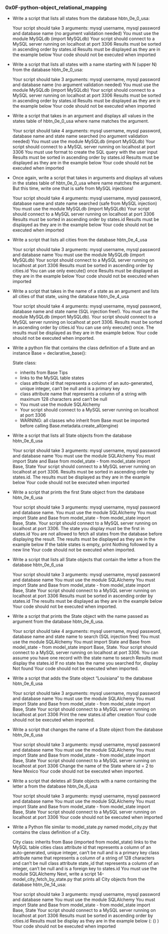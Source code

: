 ### 0x0F-python-object_relational_mapping

- Write a script that lists all states from the database hbtn_0e_0_usa:

  Your script should take 3 arguments: mysql username, mysql
  password and database name (no argument validation needed)
  You must use the module MySQLdb (import MySQLdb)
  Your script should connect to a MySQL server running on localhost
  at port 3306
  Results must be sorted in ascending order by states.id
  Results must be displayed as they are in the example below
  Your code should not be executed when imported

- Write a script that lists all states with a name starting
  with N (upper N) from the database hbtn_0e_0_usa:

  Your script should take 3 arguments: mysql username,
  mysql password and database name (no argument validation needed)
  You must use the module MySQLdb (import MySQLdb)
  Your script should connect to a MySQL server running on
  localhost at port 3306
  Results must be sorted in ascending order by states.id
  Results must be displayed as they are in the example below
  Your code should not be executed when imported

- Write a script that takes in an argument and displays all
  values in the states table of hbtn_0e_0_usa where name matches
  the argument.

  Your script should take 4 arguments: mysql username,
  mysql password, database name and state name searched
  (no argument validation needed)
  You must use the module MySQLdb (import MySQLdb)
  Your script should connect to a MySQL server running on
  localhost at port 3306
  You must use format to create the SQL query with the user input
  Results must be sorted in ascending order by states.id
  Results must be displayed as they are in the example below
  Your code should not be executed when imported

- Once again, write a script that takes in arguments and displays
  all values in the states table of hbtn_0e_0_usa where name matches
  the argument. But this time, write one that is safe from MySQL
  injections!

  Your script should take 4 arguments: mysql username, mysql
  password, database name and state name searched
  (safe from MySQL injection)
  You must use the module MySQLdb (import MySQLdb)
  Your script should connect to a MySQL server running on
  localhost at port 3306
  Results must be sorted in ascending order by states.id
  Results must be displayed as they are in the example below
  Your code should not be executed when imported

- Write a script that lists all cities from the database hbtn_0e_4_usa

  Your script should take 3 arguments: mysql username, mysql
  password and database name
  You must use the module MySQLdb (import MySQLdb)
  Your script should connect to a MySQL server running on localhost
  at port 3306
  Results must be sorted in ascending order by cities.id
  You can use only execute() once
  Results must be displayed as they are in the example below
  Your code should not be executed when imported

- Write a script that takes in the name of a state as an argument
  and lists all cities of that state, using the database hbtn_0e_4_usa

  Your script should take 4 arguments: mysql username, mysql
  password, database name and state name (SQL injection free!).
  You must use the module MySQLdb (import MySQLdb).
  Your script should connect to a MySQL server running on
  localhost at port 3306.
  Results must be sorted in ascending order by cities.id
  You can use only execute() once.
  The results must be displayed as they are in the example below.
  Your code should not be executed when imported.

- Write a python file that contains the class definition of a
  State and an instance Base = declarative_base():

  State class:
  - inherits from Base Tips
  - links to the MySQL table states
  - class attribute id that represents a column of an
    auto-generated, unique integer, can’t be null and is a primary key
  - class attribute name that represents a column of a string with
    maximum 128 characters and can’t be null
  - You must use the module SQLAlchemy
  - Your script should connect to a MySQL server running on
    localhost at port 3306
  - WARNING: all classes who inherit from Base must be imported
    before calling Base.metadata.create_all(engine)

- Write a script that lists all State objects from the
  database hbtn_0e_6_usa

  Your script should take 3 arguments: mysql username, mysql
  password and database name
  You must use the module SQLAlchemy
  You must import State and Base from model_state -
  from model_state import Base, State
  Your script should connect to a MySQL server running on
  localhost at port 3306.
  Results must be sorted in ascending order by states.id.
  The results must be displayed as they are in the example below
  Your code should not be executed when imported

- Write a script that prints the first State object from
  the database hbtn_0e_6_usa

  Your script should take 3 arguments: mysql username, mysql
  password and database name.
  You must use the module SQLAlchemy
  You must import State and Base from model_state -
  from model_state import Base, State.
  Your script should connect to a MySQL server running on
  localhost at port 3306.
  The state you display must be the first in states.id
  You are not allowed to fetch all states from the database
  before displaying the result.
  The results must be displayed as they are in the example below
  If the table states is empty, print Nothing followed by a new line
  Your code should not be executed when imported.

- Write a script that lists all State objects that contain the
  letter a from the database hbtn_0e_6_usa

  Your script should take 3 arguments: mysql username, mysql
  password and database name
  You must use the module SQLAlchemy
  You must import State and Base from model_state -
  from model_state import Base, State
  Your script should connect to a MySQL server running on
  localhost at port 3306
  Results must be sorted in ascending order by states.id
  The results must be displayed as they are in the example below
  Your code should not be executed when imported.

- Write a script that prints the State object with the name
  passed as argument from the database hbtn_0e_6_usa.

  Your script should take 4 arguments: mysql username, mysql
  password, database name and state name to search (SQL injection free)
  You must use the module SQLAlchemy
  You must import State and Base from model_state -
  from model_state import Base, State.
  Your script should connect to a MySQL server running on
  localhost at port 3306.
  You can assume you have one record with the state name to search
  Results must display the states.id
  If no state has the name you searched for, display Not found
  Your code should not be executed when imported.

- Write a script that adds the State object “Louisiana”
  to the database hbtn_0e_6_usa

  Your script should take 3 arguments: mysql username, mysql
  password and database name
  You must use the module SQLAlchemy
  You must import State and Base from model_state -
  from model_state import Base, State
  Your script should connect to a MySQL server running on
  localhost at port 3306
  Print the new states.id after creation
  Your code should not be executed when imported.

- Write a script that changes the name of a State object
  from the database hbtn_0e_6_usa

  Your script should take 3 arguments: mysql username,
  mysql password and database name
  You must use the module SQLAlchemy
  You must import State and Base from model_state -
  from model_state import Base, State
  Your script should connect to a MySQL server running on
  localhost at port 3306
  Change the name of the State where id = 2 to New Mexico
  Your code should not be executed when imported.

- Write a script that deletes all State objects with a
  name containing the letter a from the database hbtn_0e_6_usa

  Your script should take 3 arguments: mysql username, mysql
  password and database name
  You must use the module SQLAlchemy
  You must import State and Base from model_state -
  from model_state import Base, State
  Your script should connect to a MySQL server running on
  localhost at port 3306
  Your code should not be executed when imported

- Write a Python file similar to model_state.py named
  model_city.py that contains the class definition of a City.

  City class:
       inherits from Base (imported from model_state)
       links to the MySQL table cities
       class attribute id that represents a column of an
       auto-generated, unique integer, can’t be null and is a
       primary key
       class attribute name that represents a column of a string
       of 128 characters and can’t be null
       class attribute state_id that represents a column of an
       integer, can’t be null and is a foreign key to states.id
       You must use the module SQLAlchemy
  Next, write a script 14-model_city_fetch_by_state.py that prints
  all City objects from the database hbtn_0e_14_usa:

  Your script should take 3 arguments: mysql username,
  mysql password and database name
  You must use the module SQLAlchemy
  You must import State and Base from model_state -
  from model_state import Base, State
  Your script should connect to a MySQL server running on
  localhost at port 3306
  Results must be sorted in ascending order by cities.id
  Results must be display as they are in the example below
  (<state name>: (<city id>) <city name>)
  Your code should not be executed when imported
